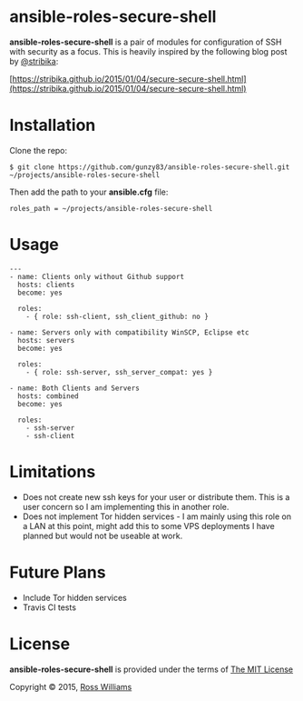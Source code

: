 ansible-roles-secure-shell
==========================

**ansible-roles-secure-shell** is a pair of modules for configuration of SSH with security as a focus. This is heavily inspired by the following blog post by [@stribika](https://github.com/stribika):

[https://stribika.github.io/2015/01/04/secure-secure-shell.html](https://stribika.github.io/2015/01/04/secure-secure-shell.html)

Installation
============

Clone the repo:

    $ git clone https://github.com/gunzy83/ansible-roles-secure-shell.git ~/projects/ansible-roles-secure-shell

Then add the path to your **ansible.cfg** file:

    roles_path = ~/projects/ansible-roles-secure-shell

Usage
=====

    ---
    - name: Clients only without Github support
      hosts: clients
      become: yes

      roles:
        - { role: ssh-client, ssh_client_github: no }

    - name: Servers only with compatibility WinSCP, Eclipse etc
      hosts: servers
      become: yes

      roles:
        - { role: ssh-server, ssh_server_compat: yes }

    - name: Both Clients and Servers
      hosts: combined
      become: yes

      roles:
        - ssh-server
        - ssh-client

Limitations
===========

* Does not create new ssh keys for your user or distribute them. This is a user concern so I am implementing this in another role.
* Does not implement Tor hidden services - I am mainly using this role on a LAN at this point, might add this to some VPS deployments I have planned but would not be useable at work.

Future Plans
============

* Include Tor hidden services
* Travis CI tests

License
=======

**ansible-roles-secure-shell** is provided under the terms of [The MIT License](http://opensource.org/licenses/MIT)

Copyright &copy; 2015, [Ross Williams](mailto:gunzy83au@gmail.com)


